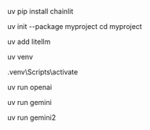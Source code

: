 uv pip install chainlit

uv init --package myproject
cd myproject

uv add litellm

uv venv

<!-- source .venv/bin/activate -->
.venv\Scripts\activate

uv run openai

uv run gemini

uv run gemini2